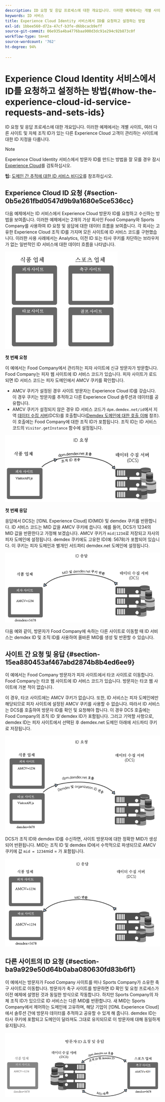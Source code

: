 ```yaml
---
description: ID 요청 및 응답 프로세스에 대한 개요입니다. 이러한 예제에서는 개별 사이트, 여러 다른 사이트 및 자체 조직 ID가 있는 다른 Experience Cloud 고객이 관리하는 사이트에 대한 ID 지정을 다룹니다.
keywords: ID 서비스
title: Experience Cloud Identity 서비스에서 ID를 요청하고 설정하는 방법
exl-id: 1bbee560-d72a-47cf-b3fe-d6bbcacb9eff
source-git-commit: 06e935a4ba4776baa900d3dc91e294c92b873c0f
workflow-type: tm+mt
source-wordcount: '762'
ht-degree: 94%

---
```


# Experience Cloud Identity 서비스에서 ID를 요청하고 설정하는 방법{#how-the-experience-cloud-id-service-requests-and-sets-ids}

ID 요청 및 응답 프로세스에 대한 개요입니다. 이러한 예제에서는 개별 사이트, 여러 다른 사이트 및 자체 조직 ID가 있는 다른 Experience Cloud 고객이 관리하는 사이트에 대한 ID 지정을 다룹니다.

>[!NOTE]
>
>Experience Cloud Identity 서비스에서 방문자 ID를 만드는 방법을 잘 모를 경우 잠시 [Experience Cloud](../introduction/cookies.md)를 검토하십시오.

**팁:** [도메인 간 추적에 대한 ID 서비스 비디오](https://helpx.adobe.com/kr/marketing-cloud-core/kb/MCID/CrossDomain.html)를 참조하십시오.

## Experience Cloud ID 요청 {#section-0b5e261fbd0547d9b9a1680e5ce536cc}

다음 예제에서는 ID 서비스에서 Experience Cloud 방문자 ID를 요청하고 수신하는 방법을 보여줍니다. 이러한 예제에서는 2개의 가상 회사인 Food Company와 Sports Company를 사용하여 ID 요청 및 응답에 대한 데이터 흐름을 보여줍니다. 각 회사는 고유한 Experience Cloud 조직 ID를 가지며 모든 사이트에 ID 서비스 코드를 구현했습니다. 이러한 사용 사례에서는 Analytics, 이전 ID 또는 타사 쿠키를 차단하는 브라우저가 없는 일반적인 ID 서비스에 대한 데이터 흐름을 나타냅니다.

![](assets/sample_sites.png)

**첫 번째 요청**

이 예에서는 Food Company에서 관리하는 피자 사이트에 신규 방문자가 방문합니다. Food Company는 피자 웹 사이트에 ID 서비스 코드가 있습니다. 피자 사이트가 로드되면 ID 서비스 코드는 피자 도메인에서 AMCV 쿠키를 확인합니다.

* AMCV 쿠키가 설정된 경우 사이트 방문자는 Experience Cloud ID를 갖습니다. 이 경우 쿠키는 방문자를 추적하고 다른 Experience Cloud 솔루션과 데이터를 공유합니다.
* AMCV 쿠키가 설정되지 않은 경우 ID 서비스 코드가 `dpm.demdex.net/id`에서 지역 [데이터 수집 서버](https://experienceleague.adobe.com/docs/analytics/technotes/rdc/regional-data-collection.html?lang=en)(DCS)를 호출합니다([Demdex 도메인에 대한 호출 이해](https://experienceleague.adobe.com/docs/audience-manager/user-guide/reference/demdex-calls.html?lang=en) 참조). 이 호출에는 Food Company에 대한 조직 ID가 포함됩니다. 조직 ID는 ID 서비스 코드의 `Visitor.getInstance` 함수에 설정됩니다.

![](assets/request1.png)

**첫 번째 응답**

응답에서 DCS는 [!DNL Experience Cloud] ID(MID) 및 demdex 쿠키를 반환합니다. ID 서비스 코드는 MID 값을 AMCV 쿠키에 씁니다. 예를 들어, DCS가 1234의 MID 값을 반환한다고 가정해 보겠습니다. AMCV 쿠키가 `mid|1234`로 저장되고 자사의 피자 도메인에 설정됩니다. demdex 쿠키에도 고유한 ID(예: 5678)가 포함되어 있습니다. 이 쿠키는 피자 도메인과 별개인 서드파티 demdex.net 도메인에 설정됩니다.

![](assets/response1.png)

다음 예와 같이, 방문자가 Food Company에 속하는 다른 사이트로 이동할 때 ID 서비스는 demdex ID 및 조직 ID를 사용하여 올바른 MID를 생성 및 반환할 수 있습니다.

## 사이트 간 요청 및 응답 {#section-15ea880453af467abd2874b8b4ed6ee9}

이 예에서는 Food Company 방문자가 피자 사이트에서 타코 사이트로 이동합니다. Food Company는 타코 웹 사이트에 ID 서비스 코드가 있습니다. 방문자는 타코 웹 사이트에 가본 적이 없습니다.

이 경우, 타코 사이트에는 AMCV 쿠키가 없습니다. 또한, ID 서비스는 피자 도메인에만 해당되므로 피자 사이트에 설정된 AMCV 쿠키를 사용할 수 없습니다. 따라서 ID 서비스는 DCS를 호출하여 방문자 ID를 확인 및 요청해야 합니다. 이 경우 DCS 호출에는 Food Company의 조직 ID *및* demdex ID가 포함됩니다. 그리고 기억할 사항으로, demdex ID는 피자 사이트에서 선택된 후 demdex.net 도메인 아래에 서드파티 쿠키로 저장됩니다.

![](assets/request2.png)

DCS가 조직 ID와 demdex ID를 수신하면, 사이트 방문자에 대한 정확한 MID가 생성되어 반환됩니다. MID는 조직 ID 및 demdex ID에서 수학적으로 파생되므로 AMCV 쿠키에 값 `mid = 1234`mid = 가 포함됩니다.

![](assets/response2.png)

## 다른 사이트의 ID 요청 {#section-ba9a929e50d64b0aba080630fd83b6f1}

이 예에서는 방문자가 Food Company 사이트를 떠나 Sports Company가 소유한 축구 사이트로 이동합니다. 방문자가 축구 사이트를 방문하면 ID 확인 및 요청 프로세스가 이전 예제에 설명된 것과 동일한 방식으로 작동합니다. 하지만 Sports Company의 자체 조직 ID가 있으므로 ID 서비스는 다른 MID를 반환합니다. 새 MID는 Sports Company에서 제어하는 도메인에 고유하며, 해당 기업이 [!DNL Experience Cloud]에서 솔루션 간에 방문자 데이터를 추적하고 공유할 수 있게 해 줍니다. demdex ID는 타사 쿠키에 포함되고 도메인이 달라져도 그대로 유지되므로 이 방문자에 대해 동일하게 유지됩니다.

![](assets/req_resp.png)
